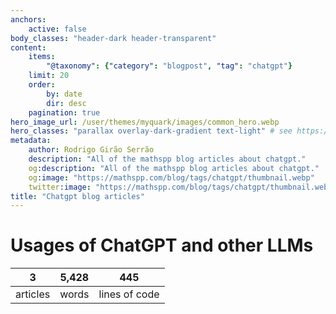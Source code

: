 ```yaml
---
anchors:
    active: false
body_classes: "header-dark header-transparent"
content:
    items:
        "@taxonomy": {"category": "blogpost", "tag": "chatgpt"}
    limit: 20
    order:
        by: date
        dir: desc
    pagination: true
hero_image_url: /user/themes/myquark/images/common_hero.webp
hero_classes: "parallax overlay-dark-gradient text-light" # see https://demo.getgrav.org/blog-skeleton/blog/hero-classes
metadata:
    author: Rodrigo Girão Serrão
    description: "All of the mathspp blog articles about chatgpt."
    og:description: "All of the mathspp blog articles about chatgpt."
    og:image: "https://mathspp.com/blog/tags/chatgpt/thumbnail.webp"
    twitter:image: "https://mathspp.com/blog/tags/chatgpt/thumbnail.webp"
title: "Chatgpt blog articles"
---
```



# Usages of ChatGPT and other LLMs


<table class="stats-table">
    <thead>
        <tr>
            <th style="text-align: center;">3</th>
            <th style="text-align: center;">5,428</th>
            <th style="text-align: center;">445</th>
        </tr>
    </thead>
    <tbody>
        <tr>
            <td style="text-align: center;">articles</td>
            <td style="text-align: center;">words</td>
            <td style="text-align: center;">lines of code</td>
        </tr>
    </tbody>
</table>
